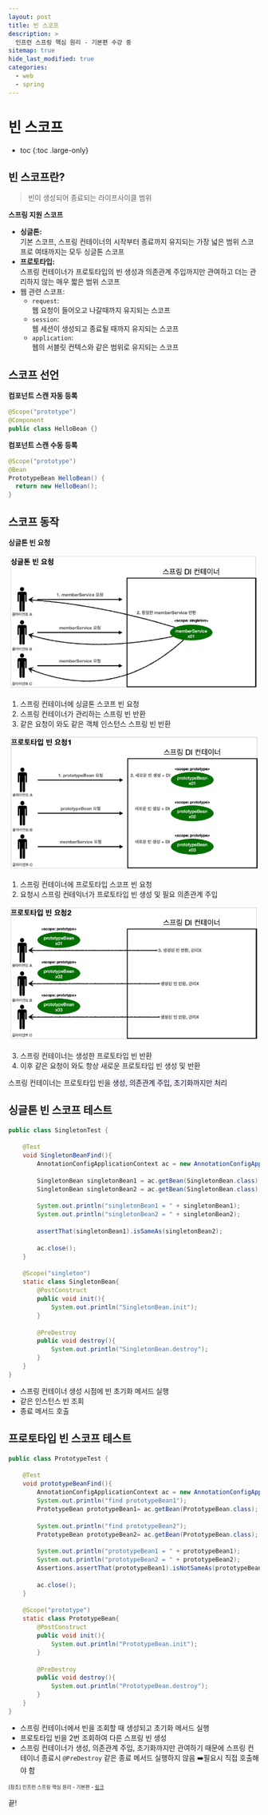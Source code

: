 ```yaml
---
layout: post
title: 빈 스코프
description: >
  인프런 스프링 핵심 원리 - 기본편 수강 중
sitemap: true
hide_last_modified: true
categories:
  - web
  - spring
---
```


# 빈 스코프

* toc
{:toc .large-only}

## 빈 스코프란?

> 빈이 생성되어 종료되는 라이프사이클 범위

__스프링 지원 스코프__

- __싱글톤:__  
기본 스코프, 스프링 컨테이너의 시작부터 종료까지 유지되는 가장 넓은 범위 스코프로 여태까지는 모두 싱글톤 스코프
- __프로토타입:__  
스프링 컨테이너가 프로토타입의 빈 생성과 의존관계 주입까지만 관여하고 더는 관리하지 않는 매우 짧은 범위 스코프
- 웹 관련 스코프:
  - `request`:  
  웹 요청이 들어오고 나갈때까지 유지되는 스코프
  - `session`:  
  웹 세션이 생성되고 종료될 때까지 유지되는 스코프
  - `application`:  
  웹의 서블릿 컨텍스와 같은 범위로 유지되는 스코프

## 스코프 선언

__컴포넌트 스캔 자동 등록__

```java
@Scope("prototype")
@Component
public class HelloBean {}
```

__컴포넌트 스캔 수동 등록__

```java
@Scope("prototype")
@Bean
PrototypeBean HelloBean() {
  return new HelloBean();
}
```

## 스코프 동작

__싱글톤 빈 요청__

![그림1](/assets/img/spring/singletone_bean_request.png)

1. 스프링 컨테이너에 싱글톤 스코프 빈 요청
2. 스프링 컨테이너가 관리하는 스프링 빈 반환
3. 같은 요청이 와도 같은 객체 인스턴스 스프링 빈 반환

![그림2](/assets/img/spring/prototype_bean_request1.png)

1. 스프링 컨테이너에 프로토타입 스코프 빈 요청
2. 요청시 스프링 컨테익너가 프로토타입 빈 생성 및 필요 의존관계 주입


![그림3](/assets/img/spring/prototype_bean_request2.png)

3. 스프링 컨테이너는 생성한 프로토타입 빈 반환
4. 이후 같은 요청이 와도 항상 새로운 프로토타입 빈 생성 및 반환 

스프링 컨테이너는 프로토타입 빈을 <span style='background-color: #f5f0ff'>생성, 의존관계 주입, 초기화까지만 처리</span>

## 싱글톤 빈 스코프 테스트

```java
public class SingletonTest {

    @Test
    void SingletonBeanFind(){
        AnnotationConfigApplicationContext ac = new AnnotationConfigApplicationContext(SingletonBean.class);

        SingletonBean singletonBean1 = ac.getBean(SingletonBean.class);
        SingletonBean singletonBean2 = ac.getBean(SingletonBean.class);

        System.out.println("singletonBean1 = " + singletonBean1);
        System.out.println("singletonBean2 = " + singletonBean2);

        assertThat(singletonBean1).isSameAs(singletonBean2);

        ac.close();
    }

    @Scope("singleton")
    static class SingletonBean{
        @PostConstruct
        public void init(){
            System.out.println("SingletonBean.init");
        }

        @PreDestroy
        public void destroy(){
            System.out.println("SingletonBean.destroy");
        }
    }
}
```
- 스프링 컨테이너 생성 시점에 빈 초기화 메서드 실행
- 같은 인스턴스 빈 조회
- 종료 메서드 호출

## 프로토타입 빈 스코프 테스트

```java
public class PrototypeTest {

    @Test
    void prototypeBeanFind(){
        AnnotationConfigApplicationContext ac = new AnnotationConfigApplicationContext(PrototypeBean.class);
        System.out.println("find prototypeBean1");
        PrototypeBean prototypeBean1= ac.getBean(PrototypeBean.class);

        System.out.println("find prototypeBean2");
        PrototypeBean prototypeBean2= ac.getBean(PrototypeBean.class);

        System.out.println("prototypeBean1 = " + prototypeBean1);
        System.out.println("prototypeBean2 = " + prototypeBean2);
        Assertions.assertThat(prototypeBean1).isNotSameAs(prototypeBean2);

        ac.close();
    }

    @Scope("prototype")
    static class PrototypeBean{
        @PostConstruct
        public void init(){
            System.out.println("PrototypeBean.init");
        }

        @PreDestroy
        public void destroy(){
            System.out.println("PrototypeBean.destroy");
        }
    }
}
```
- 스프링 컨테이너에서 빈을 조회할 때 생성되고 초기화 메서드 실행
- 프로토타입 빈을 2번 조회하여 다른 스프링 빈 생성
- 스프링 컨테이너가 생성, 의존관계 주입, 초기화까지만 관여하기 때문에 스프링 컨테이너 종료시 `@PreDestroy` 같은 종료 메서드 실행하지 않음 ➡️필요시 직접 호출해야 함






<span style="font-size:70%">[참조] 인프런 스프링 핵심 원리 - 기본편 - [링크](https://www.inflearn.com/course/%EC%8A%A4%ED%94%84%EB%A7%81-%ED%95%B5%EC%8B%AC-%EC%9B%90%EB%A6%AC-%EA%B8%B0%EB%B3%B8%ED%8E%B8)</span>

끝!
